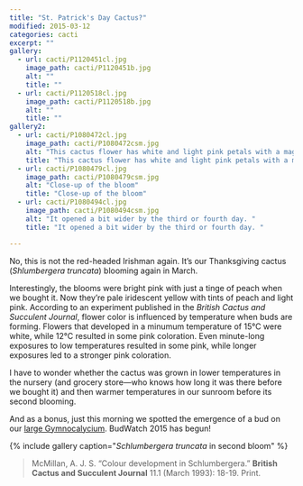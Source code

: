 ```yaml
---
title: "St. Patrick's Day Cactus?"
modified: 2015-03-12
categories: cacti
excerpt: ""
gallery:
  - url: cacti/P1120451cl.jpg
    image_path: cacti/P1120451b.jpg
    alt: ""
    title: ""
  - url: cacti/P1120518cl.jpg
    image_path: cacti/P1120518b.jpg
    alt: ""
    title: ""
gallery2:
  - url: cacti/P1080472cl.jpg
    image_path: cacti/P1080472csm.jpg
    alt: "This cactus flower has white and light pink petals with a magenta center."
    title: "This cactus flower has white and light pink petals with a magenta center."
  - url: cacti/P1080479cl.jpg
    image_path: cacti/P1080479csm.jpg
    alt: "Close-up of the bloom"
    title: "Close-up of the bloom"
  - url: cacti/P1080494cl.jpg
    image_path: cacti/P1080494csm.jpg
    alt: "It opened a bit wider by the third or fourth day. "
    title: "It opened a bit wider by the third or fourth day. "

---
```


No, this is not the red-headed Irishman again. It’s our Thanksgiving cactus (*Shlumbergera truncata*) blooming again in March.

Interestingly, the blooms were bright pink with just a tinge of peach when we bought it. Now they’re pale iridescent yellow with tints of peach and light pink. According to an experiment published in the *British Cactus and Succulent Journal*, flower color is influenced by temperature when buds are forming. Flowers that developed in a minumum temperature of 15°C were white, while 12°C resulted in some pink coloration. Even minute-long exposures to low temperatures resulted in some pink, while longer exposures led to a stronger pink coloration.

I have to wonder whether the cactus was grown in lower temperatures in the nursery (and grocery store—who knows how long it was there before we bought it) and then warmer temperatures in our sunroom before its second blooming.

And as a bonus, just this morning we spotted the emergence of a bud on our [large Gymnocalycium](/cacti/first-time-bloomer). BudWatch 2015 has begun!

{% include gallery caption="*Schlumbergera truncata* in second bloom" %}

> McMillan, A. J. S. “Colour development in Schlumbergera.” **British Cactus and Succulent Journal** 11.1 (March 1993): 18-19. Print.